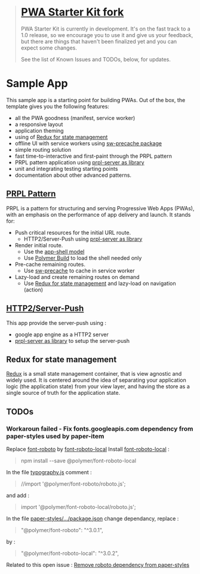 > # [PWA Starter Kit fork](https://github.com/polymer/pwa-starter-kit)
> PWA Starter Kit is currently in development. It's on the fast track to a 1.0 release, so we encourage you to use it and give us your feedback, but there are things that haven't been finalized yet and you can expect some changes.
>
> See the list of Known Issues and TODOs, below, for updates.

# Sample App

This sample app is a starting point for building PWAs. Out of the box, the template
gives you the following features:
- all the PWA goodness (manifest, service worker)
- a responsive layout
- application theming
- using of [Redux for state management](https://pwa-starter-kit.polymer-project.org/redux-and-state-management/)
- offline UI with service workers using [sw-precache package](https://github.com/GoogleChromeLabs/sw-precache)
- simple routing solution
- fast time-to-interactive and first-paint through the PRPL pattern
- PRPL pattern application using [prpl-server as library](https://github.com/Polymer/prpl-server#as-a-library)
- unit and integrating testing starting points
- documentation about other advanced patterns.

## [PRPL Pattern](https://developers.google.com/web/fundamentals/performance/prpl-pattern/)
PRPL is a pattern for structuring and serving Progressive Web Apps (PWAs), with an emphasis on the performance of app delivery and launch. It stands for:
- Push critical resources for the initial URL route.
    - HTTP2/Server-Push using [prpl-server as library](https://github.com/Polymer/prpl-server#as-a-library)
- Render initial route.
    - Use the [app-shell model](https://developers.google.com/web/fundamentals/architecture/app-shell)
    - Use [Polymer Build](https://polymer-library.polymer-project.org/3.0/docs/tools/polymer-json) to load the shell needed only
- Pre-cache remaining routes.
    - Use [sw-precache](https://github.com/GoogleChromeLabs/sw-precache) to cache in service worker
- Lazy-load and create remaining routes on demand
    - Use [Redux for state management](https://pwa-starter-kit.polymer-project.org/redux-and-state-management/) and lazy-load on navigation (action)

## [HTTP2/Server-Push](https://github.com/Polymer/prpl-server#as-a-library)
This app provide the server-push using :
- google app engine as a HTTP2 server
- [prpl-server as library](https://github.com/Polymer/prpl-server#as-a-library) to setup the server-push

## Redux for state management
[Redux](https://redux.js.org/) is a small state management container, that is view agnostic and widely used. It is centered around the idea of separating your application logic (the application state) from your view layer, and having the store as a single source of truth for the application state.


## TODOs
### Workaroun failed - Fix fonts.googleapis.com dependency from paper-styles used by paper-item
Replace [font-roboto](https://github.com/PolymerElements/font-roboto) by [font-roboto-local](https://github.com/PolymerElements/font-roboto-local)
Install [font-roboto-local](https://github.com/PolymerElements/font-roboto-local) :
> npm install --save @polymer/font-roboto-local

In the file [typography.js](https://github.com/PolymerElements/paper-styles/blob/master/typography.js) comment :
> //import '@polymer/font-roboto/roboto.js';

and add :
> import '@polymer/font-roboto-local/roboto.js';

In the file [paper-styles/.../package.json](https://github.com/PolymerElements/paper-styles/blob/master/package.json) change dependancy, replace :
> "@polymer/font-roboto": "^3.0.1",

by :
> "@polymer/font-roboto-local": "^3.0.2",

Related to this open issue : [Remove roboto dependency from paper-styles](https://github.com/PolymerElements/paper-styles/pull/128#issuecomment-447400852)
